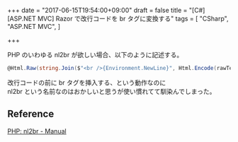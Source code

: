 +++
date = "2017-06-15T19:54:00+09:00"
draft = false
title = "[C#][ASP.NET MVC] Razor で改行コードを br タグに変換する"
tags = [
    "CSharp",
    "ASP.NET MVC",
]

+++

PHP のいわゆる nl2br が欲しい場合、以下のように記述する。

```csharp
@Html.Raw(string.Join($"<br />{Environment.NewLine}", Html.Encode(rawText).Split(new string[] { "\r\n", "\r", "\n" }, StringSplitOptions.None)))
```

改行コードの前に br タグを挿入する、という動作なのに<br>
nl2br という名前なのはおかしいと思うが使い慣れてて馴染んでしまった。

## Reference
[PHP: nl2br \- Manual](http://php.net/manual/ja/function.nl2br.php)
